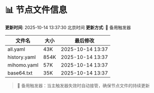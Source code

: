 # 📊 节点文件信息

**更新时间**: 2025-10-14 13:37:30 北京时间
**更新方式**: 🔄 备用触发器

| 文件名 | 大小 | 最后修改 |
|--------|------|----------|
| all.yaml | 43K | 2025-10-14 13:37 |
| history.yaml | 854K | 2025-10-14 13:37 |
| mihomo.yaml | 57K | 2025-10-14 13:37 |
| base64.txt | 35K | 2025-10-14 13:37 |

> 🔄 备用触发器：当主触发器失效时自动接管，确保节点文件的持续更新
